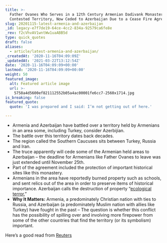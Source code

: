 ```yaml
---
title: >-
  Father Ovanes Who Serves in a 12th Century Armenian Dadivank Monastery in a
  Contested Territory, Now Ceded to Azerbaijan Due to a Cease Fire Agreement.
slug: 20201115-latest-armenia-and-azerbaijan
_id: legacy-e7f7de19-64ce-4cc2-834a-92579ca6fe8e
_rev: f2cVhvAV1wntWw1uaABB5d
type: quick_quotes
draft: false
aliases:
  - article/latest-armenia-and-azerbaijan/
_createdAt: '2020-11-16T04:09:09Z'
_updatedAt: '2021-03-22T13:12:54Z'
date: '2020-11-16T04:09:09+00:00'
lastmod: '2020-11-16T04:09:09+00:00'
weight: 50
featured_image:
  alt: Featured article image
  url: >-
    5758a4d5600ef821112552b05a4ac00001fe6cc7-2560x1714.jpg
is_breaking: false
featured_quote:
  quote: 'I was prepared and I said: I’m not getting out of here.'

---
```

* Armenia and Azerbaijan have battled over a territory held by Armenians in an area some, including Turkey, consider Azerbijian.
* The battle over this territory dates back decades.
* The region called the Southern Caucuses sits between Turkey, Russia and Iran.
* The truce apparently will cede some of the Armenian held areas to Azerbaijan – the deadline for Armenians like Father Ovanes to leave was just extended until November 25th.
* Part of the agreement included the protection of important historical sites like this monastery.
* Armenians in the area have reportedly burned property such as schools, and sent relics out of the area in order to preserve items of historical importance. Azerbaijan calls the destruction of property “[ecological terror.](https://apnews.com/article/peacekeeping-forces-azerbaijan-russia-vladimir-putin-armenia-07679eadaeb535be478331e6113463c9)”
* **Why It Matters:** Armenia, a predominately Christian nation with ties to Russia, and Azerbaijan (a predominately Muslim nation with allies like Turkey) have fought in the past – The question is whether this conflict has the possibility of spilling over and involving more firepower from some of the other countries that find the territory (or its symbolism) important.

Here’s a good read from [Reuters](https://www.reuters.com/article/uk-armenia-azerbaijan-ceasefire-idUSKBN27V0OR)